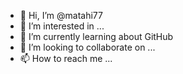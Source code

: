 - 👋 Hi, I’m @matahi77
- 👀 I’m interested in ...
- 🌱 I’m currently learning about GitHub
- 💞️ I’m looking to collaborate on ...
- 📫 How to reach me ...

<!---
matahi77/matahi77 is a ✨ special ✨ repository because its `README.md` (this file) appears on your GitHub profile.
You can click the Preview link to take a look at your changes.
--->
